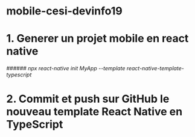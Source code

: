 # mobile-cesi-devinfo19

# 1. Generer un projet mobile en react native
###### ###### npx react-native init MyApp --template react-native-template-typescript

# 2. Commit et push sur GitHub le nouveau template React Native en TypeScript
###### ###### 